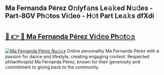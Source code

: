 ## Ma Fernanda Pérez O𝚗lyf𝚊ns Le𝚊𝚔ed N𝚞𝚍es - Part-8GV Ph𝚘tos Vi𝚍eo - H𝚘t Part Le𝚊𝚔s dfXdi

# <h2><a href="http://hf4i6q1.feru.top/?c=Ma+Fernanda+P%c3%a9rez">🔗 👉 🔴 Ma Fernanda Pérez Vi𝚍𝚎o Ph𝚘t𝚘𝚜</a></h2>

[![Ma Fernanda Pérez Nu𝚍𝚎s](https://i.imgur.com/0TWrTi3.gif)](http://hf4i6q1.feru.top/?c=Ma+Fernanda+P%c3%a9rez)
Online personality Ma Fernanda Pérez with a passion for dance and lifestyle, creating engaging content. Respected philanthropist Ma Fernanda Pérez, known for their generosity and commitment to giving back to the community. 
